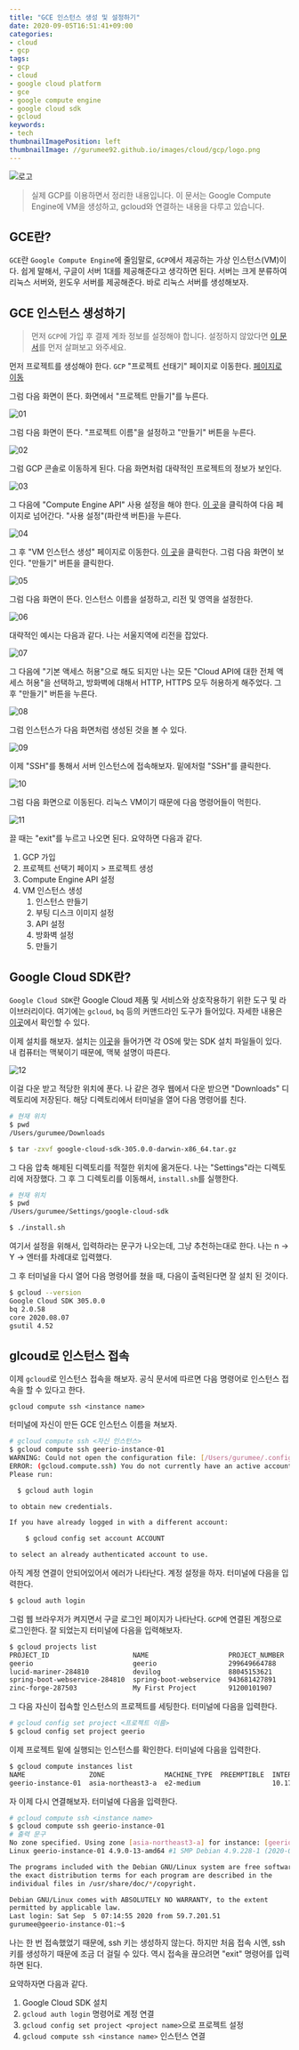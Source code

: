 ```yaml
---
title: "GCE 인스턴스 생성 및 설정하기"
date: 2020-09-05T16:51:41+09:00
categories:
- cloud
- gcp
tags:
- gcp
- cloud
- google cloud platform
- gce
- google compute engine
- google cloud sdk
- gcloud
keywords:
- tech
thumbnailImagePosition: left
thumbnailImage: //gurumee92.github.io/images/cloud/gcp/logo.png
---
```


<!--more-->

![로고](/images/cloud/gcp/logo.png)

> 실제 GCP를 이용하면서 정리한 내용입니다. 이 문서는 Google Compute Engine에 VM을 생성하고, gcloud와 연결하는 내용을 다루고 있습니다.


## GCE란?

`GCE`란 `Google Compute Engine`에 줄임말로, `GCP`에서 제공하는 가상 인스턴스(VM)이다. 쉽게 말해서, 구글이 서버 1대를 제공해준다고 생각하면 된다. 서버는 크게 분류하여 리눅스 서버와, 윈도우 서버를 제공해준다. 바로 리눅스 서버를 생성해보자.

## GCE 인스턴스 생성하기

> 먼저 `GCP`에 가입 후 결제 계좌 정보를 설정해야 합니다. 설정하지 않았다면 [이 문서](https://gurumee92.github.io/2020/09/gcp-%EA%B0%80%EC%9E%85%ED%95%98%EA%B8%B0/)를 먼저 살펴보고 와주세요.  

먼저 프로젝트를 생성해야 한다. `GCP` "프로젝트 선태기" 페이지로 이동한다. [페이지로 이동](https://console.cloud.google.com/projectselector2/home) 

그럼 다음 화면이 뜬다. 화면에서 "프로젝트 만들기"를 누른다.

![01](/images/cloud/gcp/02-create-instance/01.png)

그럼 다음 화면이 뜬다. "프로젝트 이름"을 설정하고 "만들기" 버튼을 누른다.

![02](/images/cloud/gcp/02-create-instance/02.png)

그럼 GCP 콘솔로 이동하게 된다. 다음 화면처럼 대략적인 프로젝트의 정보가 보인다. 

![03](/images/cloud/gcp/02-create-instance/03.png)

그 다음에 "Compute Engine API" 사용 설정을 해야 한다. [이 곳](https://console.cloud.google.com/apis/api/compute.googleapis.com/)을 클릭하여 다음 페이지로 넘어간다. "사용 설정"(파란색 버튼)을 누른다.

![04](/images/cloud/gcp/02-create-instance/04.png)

그 후 "VM 인스턴스 생성" 페이지로 이동한다. [이 곳](https://console.cloud.google.com/compute/)을 클릭한다. 그럼 다음 화면이 보인다. "만들기" 버튼을 클릭한다. 

![05](/images/cloud/gcp/02-create-instance/05.png)

그럼 다음 화면이 뜬다. 인스턴스 이름을 설정하고, 리전 및 영역을 설정한다.

![06](/images/cloud/gcp/02-create-instance/06.png)

대략적인 예시는 다음과 같다. 나는 서울지역에 리전을 잡았다.

![07](/images/cloud/gcp/02-create-instance/07.png)

그 다음에 "기본 액세스 허용"으로 해도 되지만 나는 모든 "Cloud API에 대한 전체 액세스 허용"을 선택하고, 방화벽에 대해서 HTTP, HTTPS 모두 허용하게 해주었다. 그 후 "만들기" 버튼을 누른다.

![08](/images/cloud/gcp/02-create-instance/08.png)

그럼 인스턴스가 다음 화면처럼 생성된 것을 볼 수 있다.

![09](/images/cloud/gcp/02-create-instance/09.png)

이제 "SSH"를 통해서 서버 인스턴스에 접속해보자. 밑에처럴 "SSH"를 클릭한다.

![10](/images/cloud/gcp/02-create-instance/10.png)

그럼 다음 화면으로 이동된다. 리눅스 VM이기 때문에 다음 명령어들이 먹힌다. 

![11](/images/cloud/gcp/02-create-instance/11.png)

끌 때는 "exit"를 누르고 나오면 된다. 요약하면 다음과 같다.

1. GCP 가입
2. 프로젝트 선택기 페이지 > 프로젝트 생성
3. Compute Engine API 설정
4. VM 인스턴스 생성
   1. 인스턴스 만들기
   2. 부팅 디스크 이미지 설정
   3. API 설정
   4. 방화벽 설정
   5. 만들기


## Google Cloud SDK란?

`Google Cloud SDK`란 Google Cloud 제품 및 서비스와 상호작용하기 위한 도구 및 라이브러리이다. 여기에는 `gcloud`, `bq` 등의 커맨드라인 도구가 들어있다. 자세한 내용은 [이곳](https://cloud.google.com/sdk/docs?hl=ko)에서 확인할 수 있다.

이제 설치를 해보자. 설치는 [이곳](https://cloud.google.com/sdk/docs/quickstart-macos?hl=ko)을 들어가면 각 OS에 맞는 SDK 설치 파일들이 있다. 내 컴퓨터는 맥북이기 때문에, 맥북 설명이 따른다.

![12](/images/cloud/gcp/02-create-instance/12.png)

이걸 다운 받고 적당한 위치에 푼다. 나 같은 경우 웹에서 다운 받으면 "Downloads" 디렉토리에 저장된다. 해당 디렉토리에서 터미널을 열어 다음 명령어를 친다.

```bash
# 현재 위치 
$ pwd
/Users/gurumee/Downloads

$ tar -zxvf google-cloud-sdk-305.0.0-darwin-x86_64.tar.gz
```

그 다음 압축 해제된 디렉토리를 적절한 위치에 옮겨둔다. 나는 "Settings"라는 디렉토리에 저장했다. 그 후 그 디렉토리를 이동해서, `install.sh`를 실행한다.

```bash
# 현재 위치 
$ pwd
/Users/gurumee/Settings/google-cloud-sdk

$ ./install.sh
```

여기서 설정을 위해서, 입력하라는 문구가 나오는데, 그냥 추천하는대로 한다. 나는 n -> Y -> 엔터를 차례대로 입력했다.

그 후 터미널을 다시 열어 다음 명령어를 쳤을 때, 다음이 출력된다면 잘 설치 된 것이다.

```bash
$ gcloud --version
Google Cloud SDK 305.0.0
bq 2.0.58
core 2020.08.07
gsutil 4.52
```


## glcoud로 인스턴스 접속

이제 `gcloud`로 인스턴스 접속을 해보자. 공식 문서에 따르면 다음 명령어로 인스턴스 접속을 할 수 있다고 한다.

```
gcloud compute ssh <instance name>
```

터미널에 자신이 만든 GCE 인스턴스 이름을 쳐보자.

```bash
# gcloud compute ssh <자신 인스턴스>
$ gcloud compute ssh geerio-instance-01
WARNING: Could not open the configuration file: [/Users/gurumee/.config/gcloud/configurations/config_default].
ERROR: (gcloud.compute.ssh) You do not currently have an active account selected.
Please run:

  $ gcloud auth login

to obtain new credentials.

If you have already logged in with a different account:

    $ gcloud config set account ACCOUNT

to select an already authenticated account to use.
```

아직 계정 연결이 안되어있어서 에러가 나타난다. 계정 설정을 하자. 터미널에 다음을 입력한다.

```bash
$ gcloud auth login
```

그럼 웹 브라우저가 켜지면서 구글 로그인 페이지가 나타난다. `GCP`에 연결된 계정으로 로그인한다. 잘 되었는지 터미널에 다음을 입력해보자.

```bash
$ gcloud projects list
PROJECT_ID                     NAME                    PROJECT_NUMBER
geerio                         geerio                  299649664788
lucid-mariner-284810           devilog                 88045153621
spring-boot-webservice-284810  spring-boot-webservice  943681427891
zinc-forge-287503              My First Project        91200101907
```

그 다음 자신이 접속할 인스턴스의 프로젝트를 세팅한다. 터미널에 다음을 입력한다.

```bash
# gcloud config set project <프로젝트 이름>
$ gcloud config set project geerio
```

이제 프로젝트 밑에 실행되는 인스턴스를 확인한다. 터미널에 다음을 입력한다.

```bash
$ gcloud compute instances list
NAME                ZONE               MACHINE_TYPE  PREEMPTIBLE  INTERNAL_IP  EXTERNAL_IP   STATUS
geerio-instance-01  asia-northeast3-a  e2-medium                  10.178.0.2   34.64.244.48  RUNNING
```

자 이제 다시 연결해보자. 터미널에 다음을 입력한다.

```bash
# gcloud compute ssh <instance name>
$ gcloud compute ssh geerio-instance-01
# 출력 문구
No zone specified. Using zone [asia-northeast3-a] for instance: [geerio-instance-01].
Linux geerio-instance-01 4.9.0-13-amd64 #1 SMP Debian 4.9.228-1 (2020-07-05) x86_64

The programs included with the Debian GNU/Linux system are free software;
the exact distribution terms for each program are described in the
individual files in /usr/share/doc/*/copyright.

Debian GNU/Linux comes with ABSOLUTELY NO WARRANTY, to the extent
permitted by applicable law.
Last login: Sat Sep  5 07:14:55 2020 from 59.7.201.51
gurumee@geerio-instance-01:~$ 
```

나는 한 번 접속했었기 때문에, ssh 키는 생성하지 않는다. 하지만 처음 접속 시엔, ssh 키를 생성하기 때문에 조금 더 걸릴 수 있다. 역시 접속을 끊으려면 "exit" 명령어를 입력하면 된다.

요약하자면 다음과 같다.

1. Google Cloud SDK 설치
2. `gcloud auth login` 명령어로 계정 연결
3. `gcloud config set project <project name>`으로 프로젝트 설정
4. `gcloud compute ssh <instance name>` 인스턴스 연결